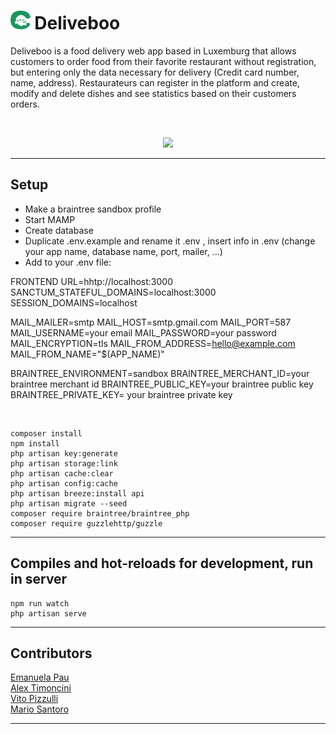 # <img src="public/logodeliveboo.png" height="30" margin="10px"/> Deliveboo

Deliveboo is a food delivery web app based in Luxemburg that allows customers to order food from their favorite restaurant without registration, but entering only the data necessary for delivery (Credit card number, name, address). Restaurateurs can register in the platform and create, modify and delete dishes and see statistics based on their customers orders.

<br>

<p align="center">
    <span align="left">
        <img src="public/" height="300px"/>
    </span>
</p>

<hr>

## Setup
-   Make a braintree sandbox profile<br>
-   Start MAMP <br>
-   Create database <br>
-   Duplicate .env.example and rename it .env , insert info in .env (change your app name, database name, port, mailer, ...)<br>
-   Add to your .env file:<br>

FRONTEND URL=hhtp://localhost:3000
SANCTUM_STATEFUL_DOMAINS=localhost:3000
SESSION_DOMAINS=localhost

MAIL_MAILER=smtp
MAIL_HOST=smtp.gmail.com
MAIL_PORT=587
MAIL_USERNAME=your email
MAIL_PASSWORD=your password
MAIL_ENCRYPTION=tls
MAIL_FROM_ADDRESS=hello@example.com
MAIL_FROM_NAME="$(APP_NAME)"

BRAINTREE_ENVIRONMENT=sandbox
BRAINTREE_MERCHANT_ID=your braintree merchant id
BRAINTREE_PUBLIC_KEY=your braintree public key
BRAINTREE_PRIVATE_KEY= your braintree private key

<br>

```
composer install
npm install
php artisan key:generate
php artisan storage:link
php artisan cache:clear
php artisan config:cache
php artisan breeze:install api
php artisan migrate --seed
composer require braintree/braintree_php
composer require guzzlehttp/guzzle

```
<hr>

## Compiles and hot-reloads for development, run in server

```
npm run watch
php artisan serve

```

<hr>

## Contributors

<a href="https://github.com/EmanuelaPau">Emanuela Pau</a><br>
<a href="https://github.com/AlexTimoncini">Alex Timoncini</a><br>
<a href="https://github.com/vito-pizzulli">Vito Pizzulli</a><br>
<a href="https://github.com/MarioSantoro/MarioSantoro">Mario Santoro</a><br>

<hr>
